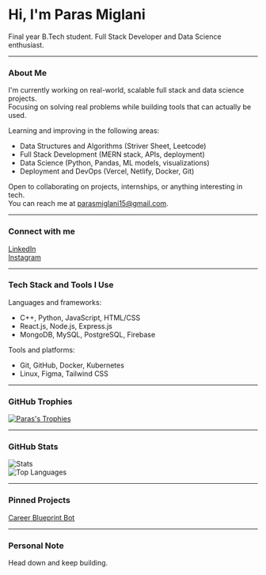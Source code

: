 # Hi, I'm Paras Miglani

Final year B.Tech student. Full Stack Developer and Data Science enthusiast.

---

### About Me

I'm currently working on real-world, scalable full stack and data science projects.  
Focusing on solving real problems while building tools that can actually be used.

Learning and improving in the following areas:
- Data Structures and Algorithms (Striver Sheet, Leetcode)
- Full Stack Development (MERN stack, APIs, deployment)
- Data Science (Python, Pandas, ML models, visualizations)
- Deployment and DevOps (Vercel, Netlify, Docker, Git)

Open to collaborating on projects, internships, or anything interesting in tech.  
You can reach me at parasmiglani15@gmail.com.

---

### Connect with me

[LinkedIn](https://www.linkedin.com/in/paras-miglani-b253561a1/)  
[Instagram](https://www.instagram.com/paarrras/)

---

### Tech Stack and Tools I Use

Languages and frameworks:
- C++, Python, JavaScript, HTML/CSS
- React.js, Node.js, Express.js
- MongoDB, MySQL, PostgreSQL, Firebase

Tools and platforms:
- Git, GitHub, Docker, Kubernetes
- Linux, Figma, Tailwind CSS

---

### GitHub Trophies

[![Paras's Trophies](https://github-profile-trophy.vercel.app/?username=Paras0544&theme=gruvbox&column=7)](https://github.com/Paras0544)

---

### GitHub Stats

![Stats](https://github-readme-stats.vercel.app/api?username=Paras0544&show_icons=true&theme=github_dark)  
![Top Languages](https://github-readme-stats.vercel.app/api/top-langs/?username=Paras0544&layout=compact&theme=github_dark)

---

### Pinned Projects

[Career Blueprint Bot](https://github.com/Paras0544/career-blueprint-bot)

---

### Personal Note

Head down and keep building.
